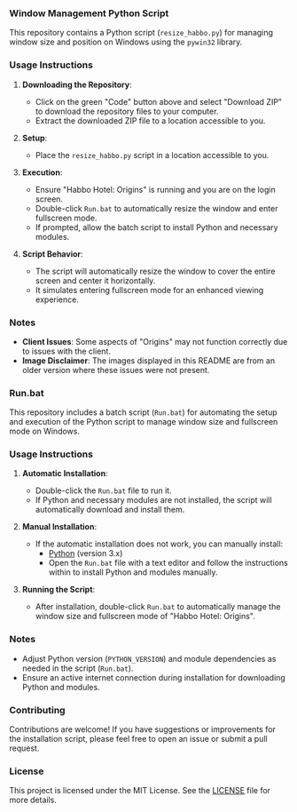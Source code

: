 ### Window Management Python Script

This repository contains a Python script (`resize_habbo.py`) for managing window size and position on Windows using the `pywin32` library.

### Usage Instructions

1. **Downloading the Repository**:
   - Click on the green "Code" button above and select "Download ZIP" to download the repository files to your computer.
   - Extract the downloaded ZIP file to a location accessible to you.

2. **Setup**:
   - Place the `resize_habbo.py` script in a location accessible to you.

3. **Execution**:
   - Ensure "Habbo Hotel: Origins" is running and you are on the login screen.
   - Double-click `Run.bat` to automatically resize the window and enter fullscreen mode.
   - If prompted, allow the batch script to install Python and necessary modules.

4. **Script Behavior**:
   - The script will automatically resize the window to cover the entire screen and center it horizontally.
   - It simulates entering fullscreen mode for an enhanced viewing experience.

### Notes

- **Client Issues**: Some aspects of "Origins" may not function correctly due to issues with the client.
- **Image Disclaimer**: The images displayed in this README are from an older version where these issues were not present.

### Run.bat

This repository includes a batch script (`Run.bat`) for automating the setup and execution of the Python script to manage window size and fullscreen mode on Windows.

### Usage Instructions

1. **Automatic Installation**:
   - Double-click the `Run.bat` file to run it.
   - If Python and necessary modules are not installed, the script will automatically download and install them.

2. **Manual Installation**:
   - If the automatic installation does not work, you can manually install:
     - [Python](https://www.python.org/downloads/) (version 3.x)
     - Open the `Run.bat` file with a text editor and follow the instructions within to install Python and modules manually.

3. **Running the Script**:
   - After installation, double-click `Run.bat` to automatically manage the window size and fullscreen mode of "Habbo Hotel: Origins".

### Notes

- Adjust Python version (`PYTHON_VERSION`) and module dependencies as needed in the script (`Run.bat`).
- Ensure an active internet connection during installation for downloading Python and modules.

### Contributing

Contributions are welcome! If you have suggestions or improvements for the installation script, please feel free to open an issue or submit a pull request.

### License

This project is licensed under the MIT License. See the [LICENSE](LICENSE) file for more details.
